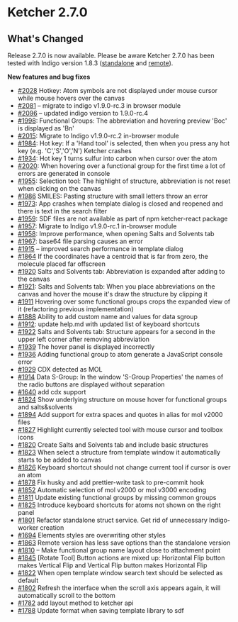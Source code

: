 # Ketcher 2.7.0
## What's Changed

Release 2.7.0 is now available.
Please be aware Ketcher 2.7.0 has been tested with Indigo version 1.8.3 ([standalone](https://www.npmjs.com/package/indigo-ketcher/v/1.9.0) and [remote](https://hub.docker.com/layers/epmlsop/indigo-service/1.9.0/images/sha256-c558047f1b359678e204fd9d32951d8c87b45e49c508b4b434a35ddb88c8e8d9?context=explore)).

**New features and bug fixes**

* [#2028](https://github.com/epam/ketcher/issues/2028) Hotkey: Atom symbols are not displayed under mouse cursor while mouse hovers over the canvas
* [#2081](https://github.com/epam/ketcher/issues/2081) – migrate to indigo v1.9.0-rc.3 in browser module
* [#2096](https://github.com/epam/ketcher/issues/2096) – updated indigo version to 1.9.0-rc.4
* [#1998](https://github.com/epam/ketcher/issues/1998): Functional Groups: The abbreviation and hovering preview 'Boc' is displayed as 'Bn'
* [#2015](https://github.com/epam/ketcher/issues/2015): Migrate to Indigo v1.9.0-rc.2 in-browser module
* [#1984](https://github.com/epam/ketcher/issues/1984): Hot key: If a 'Hand tool' is selected, then when you press any hot key (e.g. 'C','S','O','N') Ketcher crashes
* [#1934](https://github.com/epam/ketcher/issues/1934): Hot key 1 turns sulfur into carbon when cursor over the atom
* [#2020](https://github.com/epam/ketcher/issues/2020): When hovering over a functional group for the first time a lot of errors are generated in console
* [#1955](https://github.com/epam/ketcher/issues/1955): Selection tool: The highlight of structure, abbreviation is not reset when clicking on the canvas
* [#1986](https://github.com/epam/ketcher/issues/1986) SMILES: Pasting structure with small letters throw an error
* [#1973](https://github.com/epam/ketcher/issues/1973): App crashes when template dialog is closed and reopened and there is text in the search filter
* [#1959](https://github.com/epam/ketcher/issues/1959): SDF files are not available as part of npm ketcher-react package
* [#1957](https://github.com/epam/ketcher/issues/1957): Migrate to Indigo v1.9.0-rc.1 in-browser module
* [#1958](https://github.com/epam/ketcher/issues/1958): Improve performance, when opening Salts and Solvents tab
* [#1967](https://github.com/epam/ketcher/issues/1967): base64 file parsing causes an error
* [#1915](https://github.com/epam/ketcher/issues/1915) – improved search performance in template dialog
* [#1864](https://github.com/epam/ketcher/issues/1864) If the coordinates have a centroid that is far from zero, the molecule placed far offscreen
* [#1920](https://github.com/epam/ketcher/issues/1920) Salts and Solvents tab: Abbreviation is expanded after adding to the canvas
* [#1921](https://github.com/epam/ketcher/issues/1921): Salts and Solvents tab: When you place abbreviations on the canvas and hover the mouse it's draw the structure by clipping it
* [#1911](https://github.com/epam/ketcher/issues/1911) Hovering over some functional groups crops the expanded view of it (refactoring previous implementation)
* [#1888](https://github.com/epam/ketcher/issues/1888) Ability to add custom name and values for data sgroup
* [#1912](https://github.com/epam/ketcher/issues/1912): update help.md with updated list of keyboard shortcuts
* [#1922](https://github.com/epam/ketcher/issues/1922) Salts and Solvents tab: Structure appears for a second in the upper left corner after removing abbreviation
* [#1939](https://github.com/epam/ketcher/issues/1939) The hover panel is displayed incorrectly
* [#1936](https://github.com/epam/ketcher/issues/1936) Adding functional group to atom generate a JavaScript console error
* [#1929](https://github.com/epam/ketcher/issues/1929) CDX detected as MOL
* [#1914](https://github.com/epam/ketcher/issues/1914) Data S-Group: In the window 'S-Group Properties' the names of the radio buttons are displayed without separation
* [#1640](https://github.com/epam/ketcher/issues/1640) add cdx support
* [#1824](https://github.com/epam/ketcher/issues/1824) Show underlying structure on mouse hover for functional groups and salts&solvents
* [#1894](https://github.com/epam/ketcher/issues/1894) Add support for extra spaces and quotes in alias for mol v2000 files
* [#1827](https://github.com/epam/ketcher/issues/1827) Highlight currently selected tool with mouse cursor and toolbox icons
* [#1820](https://github.com/epam/ketcher/issues/1820) Create Salts and Solvents tab and include basic structures
* [#1823](https://github.com/epam/ketcher/issues/1823) When select a structure from template window it automatically starts to be added to canvas
* [#1826](https://github.com/epam/ketcher/issues/1826) Keyboard shortcut should not change current tool if cursor is over an atom
* [#1878](https://github.com/epam/ketcher/issues/1878) Fix husky and add prettier-write task to pre-commit hook
* [#1852](https://github.com/epam/ketcher/issues/1852) Automatic selection of mol v2000 or mol v3000 encoding
* [#1811](https://github.com/epam/ketcher/issues/1811) Update existing functional groups by missing common groups
* [#1825](https://github.com/epam/ketcher/issues/1825) Introduce keyboard shortcuts for atoms not shown on the right panel
* [#1801](https://github.com/epam/ketcher/issues/1801) Refactor standalone struct service. Get rid of unnecessary Indigo-worker creation
* [#1694](https://github.com/epam/ketcher/issues/1694) Elements styles are overwriting other styles
* [#1863](https://github.com/epam/ketcher/issues/1863) Remote version has less save options than the standalone version
* [#1810](https://github.com/epam/ketcher/issues/1810) – Make functional group name layout close to attachment point
* [#1845](https://github.com/epam/ketcher/issues/1845) [Rotate Tool] Button actions are mixed up: Horizontal Flip button makes Vertical Flip and Vertical Flip button makes Horizontal Flip
* [#1822](https://github.com/epam/ketcher/issues/1822) When open template window search text should be selected as default
* [#1802](https://github.com/epam/ketcher/issues/1802) Refresh the interface when the scroll axis appears again, it will automatically scroll to the bottom
* [#1782](https://github.com/epam/ketcher/issues/1782) add layout method to ketcher api
* [#1788](https://github.com/epam/ketcher/issues/1788) Update format when saving template library to sdf
